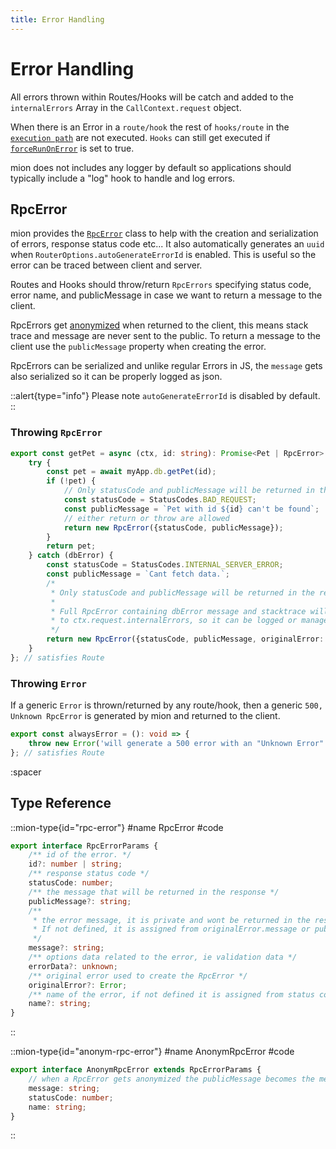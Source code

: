```yaml
---
title: Error Handling
---
```


# Error Handling

All errors thrown within Routes/Hooks will be catch and added to the `internalErrors` Array in the `CallContext.request` object.

When there is an Error in a `route/hook` the rest of `hooks/route` in the [`execution path`](./4.execution-path.md) are not executed. `Hooks` can still get executed if [`forceRunOnError`](./2.hooks.md#force-run-on-errors) is set to true.

mion does not includes any logger by default so applications should typically include a "log" hook to handle and log errors. 

## RpcError

mion provides the [`RpcError`](#type-rpc-error) class to help with the creation and serialization of errors, response status code etc... It also automatically generates an `uuid` when `RouterOptions.autoGenerateErrorId` is enabled. This is useful so the error can be traced between client and server.

Routes and Hooks should throw/return `RpcErrors` specifying status code, error name, and publicMessage in case we want to return a message to the client.

RpcErrors get [anonymized](#type-anonym-rpc-error) when returned to the client, this means stack trace and message are never sent to the public. To return a message to the client use the `publicMessage` property when creating the error.

RpcErrors can be serialized and unlike regular Errors in JS, the `message` gets also serialized so it can be properly logged as json.

::alert{type="info"}
Please note  `autoGenerateErrorId` is disabled by default.
::


### Throwing `RpcError`
<!-- embedme ../../../packages/router/examples/error-handling.routes.ts#L5-L27 -->
```ts
export const getPet = async (ctx, id: string): Promise<Pet | RpcError> => {
    try {
        const pet = await myApp.db.getPet(id);
        if (!pet) {
            // Only statusCode and publicMessage will be returned in the response.body
            const statusCode = StatusCodes.BAD_REQUEST;
            const publicMessage = `Pet with id ${id} can't be found`;
            // either return or throw are allowed
            return new RpcError({statusCode, publicMessage});
        }
        return pet;
    } catch (dbError) {
        const statusCode = StatusCodes.INTERNAL_SERVER_ERROR;
        const publicMessage = `Cant fetch data.`;
        /*
         * Only statusCode and publicMessage will be returned in the response.body.
         *
         * Full RpcError containing dbError message and stacktrace will be added
         * to ctx.request.internalErrors, so it can be logged or managed after
         */
        return new RpcError({statusCode, publicMessage, originalError: dbError as Error});
    }
}; // satisfies Route
```

### Throwing `Error`

If a generic `Error` is thrown/returned by any route/hook, then a generic `500, Unknown RpcError` is generated by mion and returned to the client.

<!-- embedme ../../../packages/router/examples/error-handling.routes.ts#L29-L31 -->
```ts
export const alwaysError = (): void => {
    throw new Error('will generate a 500 error with an "Unknown Error" message');
}; // satisfies Route
```

:spacer

## Type Reference

::mion-type{id="rpc-error"}
#name
RpcError
#code
<!-- embedme ../../../packages/core/src/types.ts#L18-L36 -->
```ts
export interface RpcErrorParams {
    /** id of the error. */
    id?: number | string;
    /** response status code */
    statusCode: number;
    /** the message that will be returned in the response */
    publicMessage?: string;
    /**
     * the error message, it is private and wont be returned in the response.
     * If not defined, it is assigned from originalError.message or publicMessage.
     */
    message?: string;
    /** options data related to the error, ie validation data */
    errorData?: unknown;
    /** original error used to create the RpcError */
    originalError?: Error;
    /** name of the error, if not defined it is assigned from status code */
    name?: string;
}
```
::

::mion-type{id="anonym-rpc-error"}
#name
AnonymRpcError
#code
<!-- embedme ../../../packages/core/src/types.ts#L46-L51 -->
```ts
export interface AnonymRpcError extends RpcErrorParams {
    // when a RpcError gets anonymized the publicMessage becomes the message.
    message: string;
    statusCode: number;
    name: string;
}
```
::